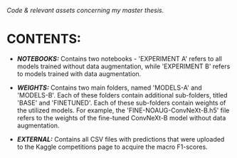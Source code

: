 *Code &amp; relevant assets concerning my master thesis.*

# **CONTENTS:**

* ***NOTEBOOKS:*** Contains two notebooks - 'EXPERIMENT A' refers to all models trained without data augmentation, while 'EXPERIMENT B' refers to models trained with data augmentation.

* ***WEIGHTS:*** Contains two main folders, named 'MODELS-A' and 'MODELS-B'. Each of these folders contain additional sub-folders, titled 'BASE' and 'FINETUNED'. Each of these sub-folders contain weights of the utilized models. For example, the 'FINE-NOAUG-ConvNeXt-B.h5' file refers to the weights of the fine-tuned ConvNeXt-B model without data augmentation.

* ***EXTERNAL:*** Contains all CSV files with predictions that were uploaded to the Kaggle competitions page to acquire the macro F1-scores.

